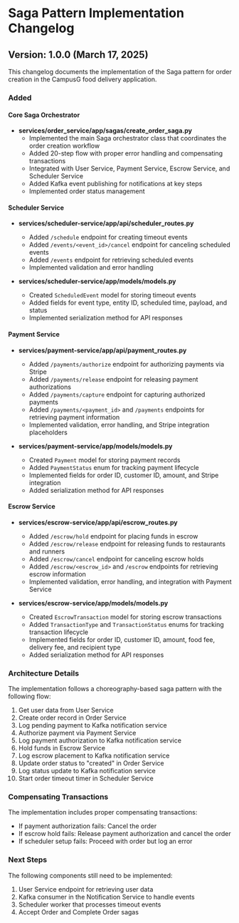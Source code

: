 # Saga Pattern Implementation Changelog

## Version: 1.0.0 (March 17, 2025)

This changelog documents the implementation of the Saga pattern for order creation in the CampusG food delivery application.

### Added

#### Core Saga Orchestrator

- **services/order_service/app/sagas/create_order_saga.py**
  - Implemented the main Saga orchestrator class that coordinates the order creation workflow
  - Added 20-step flow with proper error handling and compensating transactions
  - Integrated with User Service, Payment Service, Escrow Service, and Scheduler Service
  - Added Kafka event publishing for notifications at key steps
  - Implemented order status management

#### Scheduler Service

- **services/scheduler-service/app/api/scheduler_routes.py**
  - Added `/schedule` endpoint for creating timeout events
  - Added `/events/<event_id>/cancel` endpoint for canceling scheduled events
  - Added `/events` endpoint for retrieving scheduled events
  - Implemented validation and error handling

- **services/scheduler-service/app/models/models.py**
  - Created `ScheduledEvent` model for storing timeout events
  - Added fields for event type, entity ID, scheduled time, payload, and status
  - Implemented serialization method for API responses

#### Payment Service

- **services/payment-service/app/api/payment_routes.py**
  - Added `/payments/authorize` endpoint for authorizing payments via Stripe
  - Added `/payments/release` endpoint for releasing payment authorizations
  - Added `/payments/capture` endpoint for capturing authorized payments
  - Added `/payments/<payment_id>` and `/payments` endpoints for retrieving payment information
  - Implemented validation, error handling, and Stripe integration placeholders

- **services/payment-service/app/models/models.py**
  - Created `Payment` model for storing payment records
  - Added `PaymentStatus` enum for tracking payment lifecycle
  - Implemented fields for order ID, customer ID, amount, and Stripe integration
  - Added serialization method for API responses

#### Escrow Service

- **services/escrow-service/app/api/escrow_routes.py**
  - Added `/escrow/hold` endpoint for placing funds in escrow
  - Added `/escrow/release` endpoint for releasing funds to restaurants and runners
  - Added `/escrow/cancel` endpoint for canceling escrow holds
  - Added `/escrow/<escrow_id>` and `/escrow` endpoints for retrieving escrow information
  - Implemented validation, error handling, and integration with Payment Service

- **services/escrow-service/app/models/models.py**
  - Created `EscrowTransaction` model for storing escrow transactions
  - Added `TransactionType` and `TransactionStatus` enums for tracking transaction lifecycle
  - Implemented fields for order ID, customer ID, amount, food fee, delivery fee, and recipient type
  - Added serialization method for API responses

### Architecture Details

The implementation follows a choreography-based saga pattern with the following flow:

1. Get user data from User Service
2. Create order record in Order Service
3. Log pending payment to Kafka notification service
4. Authorize payment via Payment Service
5. Log payment authorization to Kafka notification service
6. Hold funds in Escrow Service
7. Log escrow placement to Kafka notification service
8. Update order status to "created" in Order Service
9. Log status update to Kafka notification service
10. Start order timeout timer in Scheduler Service

### Compensating Transactions

The implementation includes proper compensating transactions:

- If payment authorization fails: Cancel the order
- If escrow hold fails: Release payment authorization and cancel the order
- If scheduler setup fails: Proceed with order but log an error

### Next Steps

The following components still need to be implemented:

1. User Service endpoint for retrieving user data
2. Kafka consumer in the Notification Service to handle events
3. Scheduler worker that processes timeout events
4. Accept Order and Complete Order sagas
